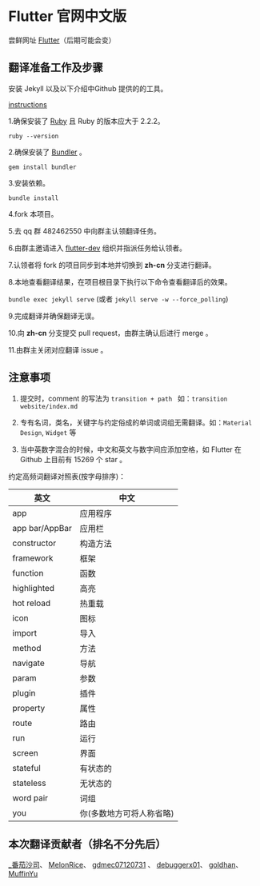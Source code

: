 # Flutter 官网中文版

尝鲜网址 [Flutter](http://doc.flutter-dev.cn)（后期可能会变）



## 翻译准备工作及步骤

安装 Jekyll 以及以下介绍中Github 提供的的工具。

[instructions](https://help.github.com/articles/using-jekyll-with-pages/)


1.确保安装了 [Ruby](https://www.ruby-lang.org/en/documentation/installation/) 且 Ruby 的版本应大于 2.2.2。

`ruby --version`

2.确保安装了 [Bundler](http://bundler.io/) 。

`gem install bundler`

3.安装依赖。

`bundle install`

4.fork 本项目。

5.去 qq 群 482462550 中向群主认领翻译任务。

6.由群主邀请进入 [flutter-dev](https://github.com/flutter-dev) 组织并指派任务给认领者。

7.认领者将 fork 的项目同步到本地并切换到 **zh-cn** 分支进行翻译。

8.本地查看翻译结果，在项目根目录下执行以下命令查看翻译后的效果。

`bundle exec jekyll serve` (或者 `jekyll serve -w --force_polling`)

9.完成翻译并确保翻译无误。

10.向 **zh-cn** 分支提交 pull request，由群主确认后进行 merge 。

11.由群主关闭对应翻译 issue 。

## 注意事项
1. 提交时，comment 的写法为 `transition + path ` 如：`transition website/index.md`

2. 专有名词，类名，关键字与约定俗成的单词或词组无需翻译。如：`Material Design`, `Widget` 等

3. 当中英数字混合的时候，中文和英文与数字间应添加空格，如 Flutter 在 Github 上目前有 15269 个 star 。

约定高频词翻译对照表(按字母排序)：

| 英文            | 中文      | 
| -------------- | -----      | 
| app            | 应用程序 |
| app bar/AppBar | 应用栏        |
| constructor    | 构造方法         |
| framework         | 框架         |
| function         | 函数         |
| highlighted         | 高亮         |
| hot reload         | 热重载         |
| icon     |    图标      |
| import     |   导入       |
| method     |   方法       |
| navigate     | 导航         |
| param     |  参数        |
| plugin     |  插件        |
| property     |   属性       |
| route     |   路由       |
| run     |    运行      |
| screen     |  界面        |
| stateful     |   有状态的       |
| stateless     |  无状态的        |
| word pair     |  词组        |
| you    |   你(多数地方可将人称省略)      |

## 本次翻译贡献者（排名不分先后）
[_番茄沙司](https://github.com/ZhangQinglian)、
[MelonRice](https://github.com/MelonRice)、
[gdmec07120731](https://github.com/gdmec07120731) 、
[debuggerx01](https://github.com/debuggerx01)、
[goldhan](https://github.com/goldhan)、
[MuffinYu](https://github.com/MuffinYu) 
